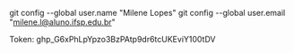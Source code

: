 
git config --global user.name "Milene Lopes"
git config --global user.email "milene.l@aluno.ifsp.edu.br"

Token: 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
